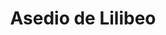 ﻿---
title: "Asedio de Lilibeo"
permalink: periodes_276.html
layout: periode
dataInici: -276
sidebar: periodes
pares:
  - 157:
    title: "Guerras Pírricas"
    dataInici: "(-280)"
    dataFi: "(-275)"

fills:
jocsPrincipals:
jocsEscenaris:
jocsEpoca:
jocsEpocaEscenaris:
---
